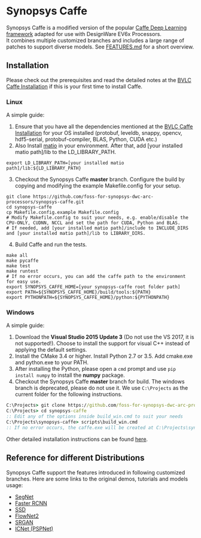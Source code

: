 # Synopsys Caffe    
Synopsys Caffe is a modified version of the popular [Caffe Deep Learning framework](http://caffe.berkeleyvision.org/) adapted for use with DesignWare EV6x Processors.  
It combines multiple customized branches and includes a large range of patches to support diverse models. See [FEATURES.md](https://github.com/foss-for-synopsys-dwc-arc-processors/synopsys-caffe/blob/master/FEATURES.md) for a short overview.  
  
## Installation  
Please check out the prerequisites and read the detailed notes at the [BVLC Caffe Installation](http://caffe.berkeleyvision.org/installation.html) if this is your first time to install Caffe.  
  
### Linux  
A simple guide:  
1. Ensure that you have all the dependencies mentioned at the [BVLC Caffe Installation](http://caffe.berkeleyvision.org/installation.html) for your OS installed (protobuf, leveldb, snappy, opencv, hdf5-serial, protobuf-compiler, BLAS, Python, CUDA etc.)  
2. Also Install [matio](https://github.com/tbeu/matio) in your environment. After that, add [your installed matio path]/lib to the LD_LIBRARY_PATH.    
```Shell
export LD_LIBRARY_PATH=[your installed matio path]/lib:${LD_LIBRARY_PATH}
```
3. Checkout the Synopsys Caffe **master** branch. Configure the build by copying and modifying the example Makefile.config for your setup. 
```Shell
git clone https://github.com/foss-for-synopsys-dwc-arc-processors/synopsys-caffe.git
cd synopsys-caffe
cp Makefile.config.example Makefile.config
# Modify Makefile.config to suit your needs, e.g. enable/disable the CPU-ONLY, CUDNN, NCCL and set the path for CUDA, Python and BLAS. 
# If needed, add [your installed matio path]/include to INCLUDE_DIRS and [your installed matio path]/lib to LIBRARY_DIRS.
```
4. Build Caffe and run the tests.
```Shell
make all
make pycaffe
make test
make runtest
# If no error occurs, you can add the caffe path to the environment for easy use. 
export SYNOPSYS_CAFFE_HOME=[your synopsys-caffe root folder path]
export PATH=${SYNOPSYS_CAFFE_HOME}/build/tools:${PATH}
export PYTHONPATH=${SYNOPSYS_CAFFE_HOME}/python:${PYTHONPATH}
```
 
### Windows   
A simple guide:
1. Download the **Visual Studio 2015 Update 3** (Do not use the VS 2017, it is not supported!). Choose to install the support for visual C++ instead of applying the default settings.
2. Install the CMake 3.4 or higher. Install Python 2.7 or 3.5. Add cmake.exe and python.exe to your PATH.
3. After installing the Python, please open a `cmd` prompt and use `pip install numpy` to install the **numpy** package.  
4. Checkout the Synopsys Caffe **master** branch for build. The windows branch is deprecated, please do not use it. We use `C:\Projects` as the current folder for the following instructions.
```cmd
C:\Projects> git clone https://github.com/foss-for-synopsys-dwc-arc-processors/synopsys-caffe.git
C:\Projects> cd synopsys-caffe
:: Edit any of the options inside build_win.cmd to suit your needs
C:\Projects\synopsys-caffe> scripts\build_win.cmd
:: If no error occurs, the caffe.exe will be created at C:\Projects\synopsys-caffe\build\tools\Release after a successful build.
```
Other detailed installation instructions can be found [here](https://github.com/BVLC/caffe/blob/windows/README.md).  
  
## Reference for different Distributions    
Synopsys Caffe support the features introduced in following customized branches. Here are some links to the original demos, tutorials and models usage:  
- [SegNet](https://github.com/alexgkendall/caffe-segnet)  
- [Faster RCNN](https://github.com/rbgirshick/py-faster-rcnn)  
- [SSD](https://github.com/weiliu89/caffe/tree/ssd)  
- [FlowNet2](https://github.com/lmb-freiburg/flownet2)  
- [SRGAN](https://github.com/ShenghaiRong/caffe_srgan)  
- [ICNet (PSPNet)](https://github.com/hszhao/ICNet)  
